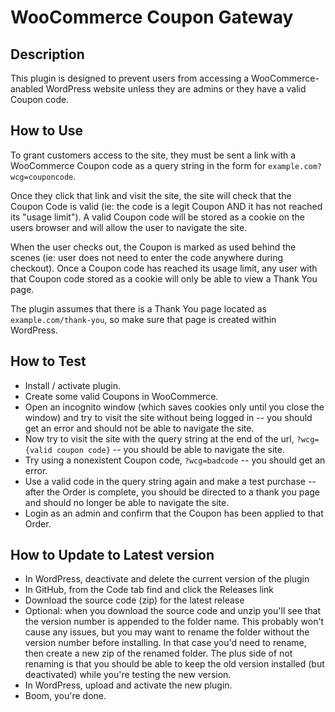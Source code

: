 # WooCommerce Coupon Gateway

## Description

This plugin is designed to prevent users from accessing a WooCommerce-anabled WordPress website unless 
they are admins or they have a valid Coupon code. 

## How to Use

To grant customers access to the site, they must be sent a link with a WooCommerce Coupon code as a query
string in the form for `example.com?wcg=couponcode`. 

Once they click that link and visit the site, the site will check that the Coupon Code is valid 
(ie: the code is a legit Coupon AND it has not reached its "usage limit"). A valid Coupon code 
will be stored as a cookie on the users browser and will allow the user to navigate the site. 

When the user checks out, the Coupon is marked as used behind the scenes (ie: user does not need to
enter the code anywhere during checkout). Once a Coupon code has reached its usage limit, any user with
that Coupon code stored as a cookie will only be able to view a Thank You page. 

The plugin assumes that there is a Thank You page located as `example.com/thank-you`, so make sure that page is created within WordPress. 

## How to Test

- Install / activate plugin.
- Create some valid Coupons in WooCommerce.
- Open an incognito window (which saves cookies only until you close the window) and try to visit the site without being logged in -- you should get an error and should not be able to navigate the site.
- Now try to visit the site with the query string at the end of the url, `?wcg={valid coupon code}` -- you should be able to navigate the site. 
- Try using a nonexistent Coupon code, `?wcg=badcode` -- you should get an error. 
- Use a valid code in the query string again and make a test purchase -- after the Order is complete, you should be directed to a thank you page and should no longer be able to navigate the site.
- Login as an admin and confirm that the Coupon has been applied to that Order. 

## How to Update to Latest version

- In WordPress, deactivate and delete the current version of the plugin
- In GitHub, from the Code tab find and click the Releases link
- Download the source code (zip) for the latest release
- Optional: when you download the source code and unzip you'll see that the version number is appended to the folder name. This probably won't cause any issues, but you may want to rename the folder without the version number before installing. In that case you'd need to rename, then create a new zip of the renamed folder. The plus side of not renaming is that you should be able to keep the old version installed (but deactivated) while you're testing the new version.
- In WordPress, upload and activate the new plugin.
- Boom, you're done.
